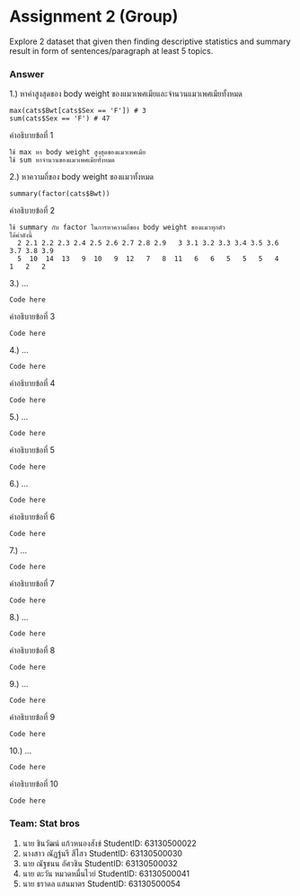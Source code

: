 # Assignment 2 (Group)
Explore 2 dataset that given then finding descriptive statistics and summary result in form of sentences/paragraph at least 5 topics.

### Answer

1.) หาค่าสูงสุดของ body weight ของแมวเพศเมียและจำนวนแมวเพศเมียทั้งหมด
```{R}
max(cats$Bwt[cats$Sex == 'F']) # 3
sum(cats$Sex == 'F') # 47
```
คำอธิบายข้อที่ 1
```{R}
ใช้ max หา body weight สูงสุดของแมวเพศเมีย
ใช้ sum หาจำนวนของแมวเพศเมียทั้งหมด
```

2.) หาความถี่ของ body weight ของแมวทั้งหมด
```{R}
summary(factor(cats$Bwt)) 
```
คำอธิบายข้อที่ 2
```{R}
ใช้ summary กับ factor ในการหาความถี่ของ body weight ของแมวทุกตัว
ได้ค่าดังนี้
  2 2.1 2.2 2.3 2.4 2.5 2.6 2.7 2.8 2.9   3 3.1 3.2 3.3 3.4 3.5 3.6 3.7 3.8 3.9 
  5  10  14  13   9  10   9  12   7   8  11   6   6   5   5   5   4   1   2   2 
```
3.) ...
```{R}
Code here
```
คำอธิบายข้อที่ 3
```{R}
Code here
```

4.) ...
```{R}
Code here
```
คำอธิบายข้อที่ 4
```{R}
Code here
```

5.) ...
```{R}
Code here
```
คำอธิบายข้อที่ 5
```{R}
Code here
```

6.) ...
```{R}
Code here
```
คำอธิบายข้อที่ 6
```{R}
Code here
```

7.) ...
```{R}
Code here
```
คำอธิบายข้อที่ 7
```{R}
Code here
```

8.) ...
```{R}
Code here
```
คำอธิบายข้อที่ 8
```{R}
Code here
```

9.) ...
```{R}
Code here
```
คำอธิบายข้อที่ 9
```{R}
Code here
```

10.) ...
```{R}
Code here
```
คำอธิบายข้อที่ 10
```{R}
Code here
```

### Team: Stat bros
1. นาย ชินวัฒน์ แก้วหนองสังข์ StudentID: 63130500022
2. นางสาว ณัฏฐ์นรี สีไสว StudentID: 63130500030
3. นาย ณัฐชนน อัศวชิน StudentID: 63130500032
4. นาย ตะวัน หมวดหมื่นไวย์ StudentID: 63130500041
5. นาย ธราดล แสนมาตร StudentID: 63130500054
